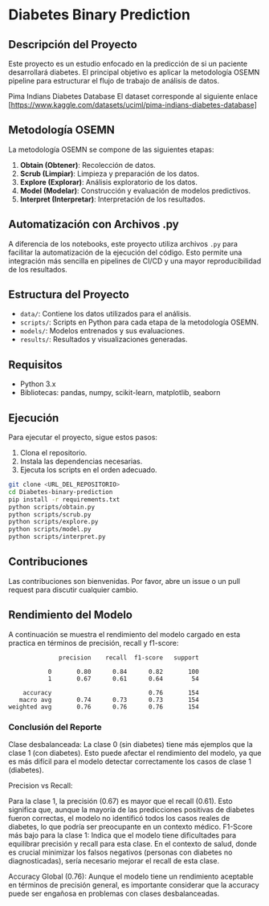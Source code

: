 # Diabetes Binary Prediction

## Descripción del Proyecto

Este proyecto es un estudio enfocado en la predicción de si un paciente desarrollará diabetes. El principal objetivo es aplicar la metodología OSEMN pipeline para estructurar el flujo de trabajo de análisis de datos.

Pima Indians Diabetes Database
El dataset corresponde al siguiente enlace [https://www.kaggle.com/datasets/uciml/pima-indians-diabetes-database]
## Metodología OSEMN

La metodología OSEMN se compone de las siguientes etapas:

1. **Obtain (Obtener)**: Recolección de datos.
2. **Scrub (Limpiar)**: Limpieza y preparación de los datos.
3. **Explore (Explorar)**: Análisis exploratorio de los datos.
4. **Model (Modelar)**: Construcción y evaluación de modelos predictivos.
5. **Interpret (Interpretar)**: Interpretación de los resultados.

## Automatización con Archivos .py

A diferencia de los notebooks, este proyecto utiliza archivos `.py` para facilitar la automatización de la ejecución del código. Esto permite una integración más sencilla en pipelines de CI/CD y una mayor reproducibilidad de los resultados.

## Estructura del Proyecto

- `data/`: Contiene los datos utilizados para el análisis.
- `scripts/`: Scripts en Python para cada etapa de la metodología OSEMN.
- `models/`: Modelos entrenados y sus evaluaciones.
- `results/`: Resultados y visualizaciones generadas.

## Requisitos

- Python 3.x
- Bibliotecas: pandas, numpy, scikit-learn, matplotlib, seaborn

## Ejecución

Para ejecutar el proyecto, sigue estos pasos:

1. Clona el repositorio.
2. Instala las dependencias necesarias.
3. Ejecuta los scripts en el orden adecuado.

```bash
git clone <URL_DEL_REPOSITORIO>
cd Diabetes-binary-prediction
pip install -r requirements.txt
python scripts/obtain.py
python scripts/scrub.py
python scripts/explore.py
python scripts/model.py
python scripts/interpret.py
```

## Contribuciones

Las contribuciones son bienvenidas. Por favor, abre un issue o un pull request para discutir cualquier cambio.


## Rendimiento del Modelo

A continuación se muestra el rendimiento del modelo cargado en esta practica en términos de precisión, recall y f1-score:

```
              precision    recall  f1-score   support

           0       0.80      0.84      0.82       100
           1       0.67      0.61      0.64        54

    accuracy                           0.76       154
   macro avg       0.74      0.73      0.73       154
weighted avg       0.76      0.76      0.76       154
```

### Conclusión del Reporte
Clase desbalanceada: La clase 0 (sin diabetes) tiene más ejemplos que la clase 1 (con diabetes). Esto puede afectar el rendimiento del modelo, ya que es más difícil para el modelo detectar correctamente los casos de clase 1 (diabetes).

Precision vs Recall:

Para la clase 1, la precisión (0.67) es mayor que el recall (0.61). Esto significa que, aunque la mayoría de las predicciones positivas de diabetes fueron correctas, el modelo no identificó todos los casos reales de diabetes, lo que podría ser preocupante en un contexto médico.
F1-Score más bajo para la clase 1: Indica que el modelo tiene dificultades para equilibrar precisión y recall para esta clase. En el contexto de salud, donde es crucial minimizar los falsos negativos (personas con diabetes no diagnosticadas), sería necesario mejorar el recall de esta clase.

Accuracy Global (0.76): Aunque el modelo tiene un rendimiento aceptable en términos de precisión general, es importante considerar que la accuracy puede ser engañosa en problemas con clases desbalanceadas.
